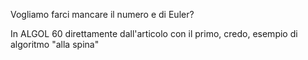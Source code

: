 Vogliamo farci mancare il numero e di Euler?

In ALGOL 60 direttamente dall'articolo con il primo, credo, esempio di algoritmo "alla spina"

